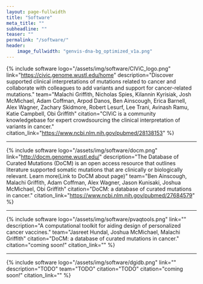 ```yaml
---
layout: page-fullwidth
title: "Software"
meta_title: ""
subheadline: ""
teaser: ""
permalink: "/software/"
header:
    image_fullwidth: "genvis-dna-bg_optimized_v1a.png"
---
```


{% include software logo="/assets/img/software/CIViC_logo.png" link="https://civic.genome.wustl.edu/home" description="Discover supported clinical interpretations of mutations related to cancer and collaborate with colleagues to add variants and support for cancer-related mutations." team="Malachi Griffith, Nicholas Spies, Kilannin Kyrisiak, Josh McMichael, Adam Coffman, Arpod Danos, Ben Ainscough, Erica Barnell, Alex Wagner, Zachary Skidmore, Robert Lesurf, Lee Trani, Avinash Ramu, Katie Campbell,  Obi Griffith" citation="CIViC is a community knowledgebase for expert crowdsourcing the clinical interpretation of variants in cancer." citation_link="https://www.ncbi.nlm.nih.gov/pubmed/28138153" %}

<hr>

{% include software logo="/assets/img/software/docm.png" link="http://docm.genome.wustl.edu/" description="The Database of Curated Mutations (DoCM) is an open access resource that outlines literature supported somatic mutations that are clinically or biologically relevant. Learn more(Link to DoCM about page)" team="Ben Ainscough, Malachi Griffith, Adam Coffman, Alex Wagner, Jason Kunisaki, Joshua McMichael, Obi Griffith" citation="DoCM: a database of curated mutations in cancer." citation_link="https://www.ncbi.nlm.nih.gov/pubmed/27684579" %}

<hr>

{% include software logo="/assets/img/software/pvaqtools.png" link="" description="A computational toolkit for aiding design of personalized cancer vaccines." team="Jasreet Hundal, Joshua McMichael, Malachi Griffith" citation="DoCM: a database of curated mutations in cancer." citation="coming soon!" citation_link="" %}

<hr>

{% include software logo="/assets/img/software/dgidb.png" link="" description="TODO" team="TODO" citation="TODO" citation="coming soon!" citation_link="" %}
